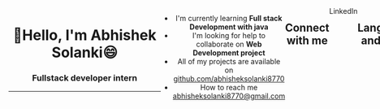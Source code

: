 <header style="display: flex; align-items: left;">
        <div style="text-align: center;">
            <h1>👋Hello, I'm Abhishek Solanki😄</h1>
            <h3>Fullstack developer intern</h3>
            <hr style="width:300px;">
        </div>
        <ul>
            <li>I'm currently learning <b>Full stack Development with java</b></li>
            <li>I'm looking for help to collaborate on <b>Web Development project</b></li>
            <li>All of my projects are available on <a
                    href="https://github.com/abhisheksolanki8770">github.com/abhisheksolanki8770</a></li>
            <li>How to reach me <a href="mailto:abhisheksolanki8770@gmail.com">abhisheksolanki8770@gmail.com</a></li>
        </ul>
        <h2><b>Connect with me</b></h2>
        <a href="https://www.linkedin.com/in/abhisheksolanki8770/" style="text-decoration:none;">LinkedIn</a></li>
        <h2>Languages and Tools</h2>
        <ul>
            <li>Html</li>
            <li>CSS</li>
            <li>JavaScript</li>
            <li>Java</li>
            <li>React</li>
            <li>MySQL</li>
        </ul>
    </header>
